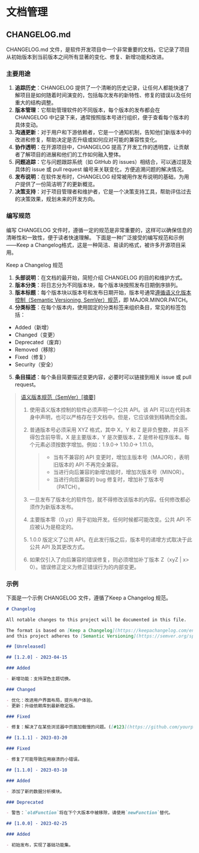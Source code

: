 # 文档管理

## CHANGELOG.md

<sucb>CHANGELOG.md</sucb> 文件，是软件开发项目中一个非常重要的文档，它记录了项目从初始版本到当前版本之间所有显著的变化、修复、新增功能和改进。

### 主要用途

1. <b>追踪历史</b>：CHANGELOG 提供了一个清晰的历史记录，让任何人都能快速了解项目是如何随着时间演变的，包括每次发布的新特性、修复的错误以及任何重大的结构调整。
2. <b>版本管理</b>：它帮助管理软件的不同版本，每个版本的发布都会在 CHANGELOG 中记录下来，通常按照<err>版本号</err>进行组织，便于查看每个版本的具体变动。
3. <b>沟通更新</b>：对于用户和下游依赖者，它是一个通知机制，告知他们新版本中的改进和修复，帮助决定是否升级或如何应对可能的兼容性变化。
4. <b>协作透明</b>：在开源项目中，CHANGELOG 提高了开发工作的透明度，让贡献者了解项目的进展和他们的工作如何融入整体。
5. <b>问题追踪</b>：它与问题跟踪系统（如 GitHub 的 issues）相结合，可以通过提及具体的 <err>issue</err> 或 <err>pull request 编号</err>来关联变化，方便追溯问题的解决情况。
6. <b>发布说明</b>：在软件发布时，CHANGELOG 经常被用作发布说明的基础，为用户提供了一份简洁明了的更新概览。
7. <b>决策支持</b>：对于项目管理者和维护者，它是一个决策支持工具，帮助评估过去的决策效果，规划未来的开发方向。

### 编写规范

编写 CHANGELOG 文件时，遵循一定的规范是非常重要的，这样可以确保信息的清晰性和一致性，便于读者快速理解。
下面是一种广泛接受的编写规范和示例——<sucb>Keep a Changelog</sucb>格式，这是一种简洁、易读的格式，被许多开源项目采用。

<sucb>Keep a Changelog 规范</sucb>

1. <b>头部说明</b>：在文档的最开始，简短介绍 CHANGELOG 的目的和维护方式。
2. <b>版本分类</b>：将日志分为不同版本块，每个版本块按照<err>发布日期倒序</err>排列。
3. <b>版本标题</b>：每个版本块以版本号和发布日期开始，版本号通常<err>[遵循语义化版本控制（Semantic Versioning, SemVer）规范](https://semver.p2hp.com/)</err>，即 <prib>MAJOR.MINOR.PATCH</prib>。
4. <b>分类标签</b>：在每个版本内，使用固定的分类标签来组织条目，常见的标签包括：

- Added（新增）
- Changed（变更）
- Deprecated（废弃）
- Removed（移除）
- Fixed（修复）
- Security（安全）

5. <b>条目描述</b>：每个条目简要描述变更内容，必要时可以链接到相关 <err>issue</err> 或 <err>pull request</err>。

> <sucb>[语义版本规范（SemVer）[摘要]](https://semver.p2hp.com/)</sucb>
>
> 1. 使用语义版本控制的软件必须声明一个公共 API。该 API 可以在代码本身中声明，也可以严格存在于文档中。但是，它应该做到精确而全面。
>
> 2. 普通版本号必须采用 XYZ 格式，其中 X，Y 和 Z 是非负整数，并且不得包含前导零。X 是主要版本，Y 是次要版本，Z 是修补程序版本。每个元素必须按数字增加。例如：1.9.0-> 1.10.0-> 1.11.0。
>
>    > - 当有不兼容的 API 变更时，增加主版本号（<prib>MAJOR</prib>），表明旧版本的 API 不再完全兼容。
>    > - 当进行向后兼容的新增功能时，增加次版本号（<prib>MINOR</prib>）。
>    > - 当进行向后兼容的 bug 修复时，增加补丁版本号（<prib>PATCH</prib>）。
>
> 3. 一旦发布了版本化的软件包，就不得修改该版本的内容。任何修改都必须作为新版本发布。
>
> 4. 主要版本零（0.yz）用于初始开发。任何时候都可能改变。公共 API 不应被认为是稳定的。
>
> 5. 1.0.0 版定义了公共 API。在此发行版之后，版本号的递增方式取决于此公共 API 及其更改方式。
>
> 6. 如果仅引入了向后兼容的错误修复，则必须增加补丁版本 Z（xyZ | x> 0）。错误修正定义为修正错误行为的内部变更。

### 示例

下面是一个示例 CHANGELOG 文件，遵循了<sucb>Keep a Changelog 规范</sucb>。

```md
# Changelog

All notable changes to this project will be documented in this file.

The format is based on [Keep a Changelog](https://keepachangelog.com/en/1.0.0/),
and this project adheres to [Semantic Versioning](https://semver.org/spec/v2.0.0.html).

## [Unreleased]

## [1.2.0] - 2023-04-15

### Added

- 新增功能：支持深色主题切换。

### Changed

- 优化：改进用户界面布局，提升用户体验。
- 更新：升级依赖库到最新稳定版。

### Fixed

- 修复：解决了在某些浏览器中页面加载慢的问题。([#123](https://github.com/yourproject/issues/123))

## [1.1.1] - 2023-03-20

### Fixed

- 修复了可能导致应用崩溃的小错误。

## [1.1.0] - 2023-03-10

### Added

- 添加了新的数据分析模块。

### Deprecated

- 警告：`oldFunction`将在下个大版本中被移除，请使用`newFunction`替代。

## [1.0.0] - 2023-02-25

### Added

- 初始发布，实现了基础功能集。
```
